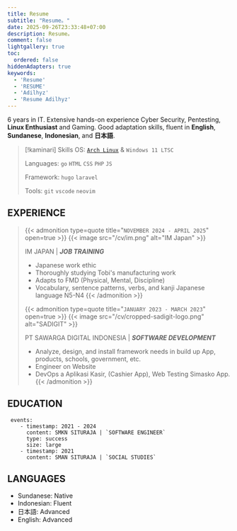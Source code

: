 ```yaml
---
title: Resume
subtitle: "Resume。"
date: 2025-09-26T23:33:48+07:00
description: Resume。
comment: false
lightgallery: true
toc:
  ordered: false
hiddenAdapters: true
keywords:
  - 'Resume'
  - 'RESUME'
  - 'Adilhyz'
  - 'Resume Adilhyz'
---
```


6 years in IT. Extensive hands-on experience Cyber Security, Pentesting, **Linux Enthusiast** and Gaming. Good adaptation skills, fluent in **English**, **Sundanese**, **Indonesian**, and **日本語**.


> [!kaminari] Skills
> OS: [`Arch Linux`](/tags/archlinux) & `Windows 11 LTSC`
>
> Languages: `go`  `HTML`  `CSS` `PHP` `JS`
>
> Framework: `hugo`  `laravel`
>
> Tools: `git` `vscode` `neovim` 

## EXPERIENCE

>
>{{< admonition type=quote title="`NOVEMBER 2024 - APRIL 2025`" open=true >}}
>{{< image src="/cv/im.png" alt="IM Japan" >}}
>
> IM JAPAN | ***JOB TRAINING***
> - Japanese work ethic
> - Thoroughly studying Tobi's manufacturing work
> - Adapts to FMD (Physical, Mental, Discipline)
> - Vocabulary, sentence patterns, verbs, and kanji Japanese language N5-N4
> {{< /admonition >}}
>
>{{< admonition type=quote title="`JANUARY 2023 - MARCH 2023`" open=true >}}
>{{< image src="/cv/cropped-sadigit-logo.png" alt="SADIGIT" >}}
>
> PT SAWARGA DIGITAL INDONESIA | ***SOFTWARE DEVELOPMENT***
> - Analyze, design, and install framework needs in build up App, products, schools, government, etc.
> - Engineer on Website
> - DevOps a Aplikasi Kasir, (Cashier App), Web Testing Simasko App.
> {{< /admonition >}}

## EDUCATION 
<!-- > [!INFO] `2011 - 2024` -->
```timeline {reverse=true, animation=true}
 events:
    - timestamp: 2021 - 2024
      content: SMKN SITURAJA | `SOFTWARE ENGINEER`
      type: success
      size: large
    - timestamp: 2021
      content: SMAN SITURAJA | `SOCIAL STUDIES`
```

## LANGUAGES

- Sundanese: Native
- Indonesian: Fluent
- 日本語: Advanced
- English: Advanced